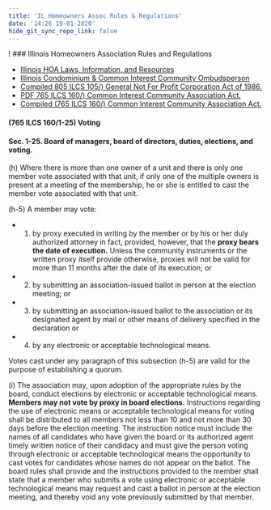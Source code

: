 ```yaml
---
title: 'IL Homeowners Assoc Rules & Regulations'
date: '14:26 19-01-2020'
hide_git_sync_repo_link: false
---
```


<link id="linkstyle" rel='stylesheet' href='/css/ava.css'/>

! ### Illinois Homeowners Association Rules and Regulations
* [Illinois HOA Laws, Information, and Resources ](https://www.hopb.co/illinois)
* [Illinois Condominium & Common Interest Community Ombudsperson](https://www.idfpr.com/ccico/)
* [Compiled 805 ILCS 105/) General Not For Profit Corporation Act of 1986.](http://www.ilga.gov/legislation/ilcs/ilcs3.asp?ActID=2280&ChapterID=65)
* [PDF 765 ILCS 160/) Common Interest Community Association Act.](https://www.idfpr.com/CCICO/PDFs/CICAA%20Full%20Act%202018.pdf)
* [Compiled (765 ILCS 160/) Common Interest Community Association Act.](http://www.ilga.gov/legislation/ilcs/ilcs4.asp?ActID=3273&ChapterID=62&SeqStart=100000&SeqEnd=1850000)

#### (765 ILCS 160/1-25) Voting

#### Sec. 1-25. Board of managers, board of directors, duties, elections, and __voting.__

(h) Where there is more than one owner of a unit and there is only one member vote associated with that unit, if only one of the multiple owners is present at a meeting of the membership, he or she is entitled to cast the member vote associated with that unit.

(h-5) A member may vote:

- 1) by proxy executed in writing by the member or by his or her duly authorized attorney in fact, provided, however, that the __proxy bears the date of execution.__ Unless the community instruments or the written proxy itself provide otherwise, proxies will not be valid for more than 11 months after the date of its execution; or
- 2) by submitting an association-issued ballot in person at the election meeting; or 
- 3) by submitting an association-issued ballot to the association or its designated agent by mail or other means of delivery specified in the declaration or
- 4) by any electronic or acceptable technological means.

Votes cast under any paragraph of this subsection (h-5) are valid for the purpose of establishing a quorum.

(i) The association may, upon adoption of the appropriate rules by the board, conduct elections by electronic or acceptable technological means. __Members may not vote by proxy in board elections.__ Instructions regarding the use of electronic means or acceptable technological means for voting shall be distributed to all members not less than 10 and not more than 30 days before the election meeting. The instruction notice must include the names of all candidates who have given the board or its authorized agent timely written notice of their candidacy and must give the person voting through electronic or acceptable technological means the opportunity to cast votes for candidates whose names do not appear on the ballot. The board rules shall provide and the instructions provided to the member shall state that a member who submits a vote using electronic or acceptable technological means may request and cast a ballot in person at the election meeting, and thereby void any vote previously submitted by that member.

